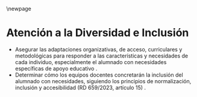 \newpage

# Atención a la Diversidad e Inclusión

*  Asegurar las adaptaciones organizativas, de acceso, curriculares y metodológicas para responder a las características y necesidades de cada individuo, especialmente el alumnado con necesidades específicas de apoyo educativo .
*  Determinar cómo los equipos docentes concretarán la inclusión del alumnado con necesidades, siguiendo los principios de normalización, inclusión y accesibilidad (RD 659/2023, artículo 15) .


